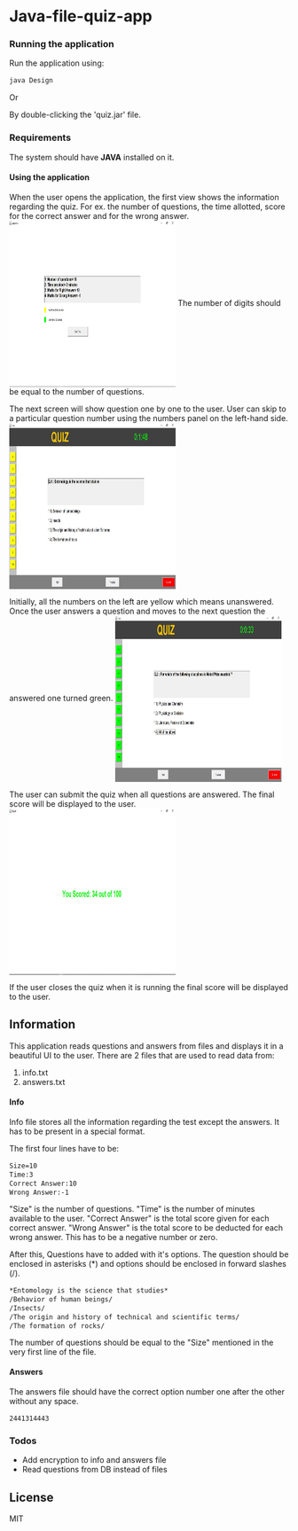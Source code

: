 # Java-file-quiz-app

### Running the application

Run the application using:

```sh
java Design
```
Or 

By double-clicking the 'quiz.jar' file.

### Requirements

The system should have **JAVA** installed on it.


#### Using the application

When the user opens the application, the first view shows the information regarding the quiz. For ex. the number of questions, the time allotted, score for the correct answer and for the wrong answer.
<img src="https://github.com/peeyush-pant/Java-file-quiz-app/blob/master/screenshots/initial.png" align="center" height="300" width="300" >
The number of digits should be equal to the number of questions.

The next screen will show question one by one to the user.
User can skip to a particular question number using the numbers panel on the left-hand side.
<img src="https://github.com/peeyush-pant/Java-file-quiz-app/blob/master/screenshots/quiz.png" align="center" height="300" width="300" >

Initially, all the numbers on the left are yellow which means unanswered.
Once the user answers a question and moves to the next question the answered one turned green.
<img src="https://github.com/peeyush-pant/Java-file-quiz-app/blob/master/screenshots/answers.png" align="center" height="300" width="300" >

The user can submit the quiz when all questions are answered. The final score will be displayed to the user.
<img src="https://github.com/peeyush-pant/Java-file-quiz-app/blob/master/screenshots/result.png" align="center" height="300" width="300" >

If the user closes the quiz when it is running the final score will be displayed to the user.


## Information
This application reads questions and answers from files and displays it in a beautiful UI to the user.
There are 2 files that are used to read data from:
1. info.txt
2. answers.txt

#### Info
Info file stores all the information regarding the test except the answers.
It has to be present in a special format.

The first four lines have to be:
```
Size=10
Time:3
Correct Answer:10
Wrong Answer:-1
```
"Size" is the number of questions.
"Time" is the number of minutes available to the user.
"Correct Answer" is the total score given for each correct answer.
"Wrong Answer" is the total score to be deducted for each wrong answer. This has to be a negative number or zero.

After this, Questions have to added with it's options.
The question should be enclosed in asterisks (*) and options should be enclosed in forward slashes (/).

```
*Entomology is the science that studies*
/Behavior of human beings/
/Insects/
/The origin and history of technical and scientific terms/
/The formation of rocks/
```
The number of questions should be equal to the "Size" mentioned in the very first line of the file.

#### Answers
The answers file should have the correct option number one after the other without any space.
```
2441314443
```

### Todos

 - Add encryption to info and answers file
 - Read questions from DB instead of files

License
----

MIT

